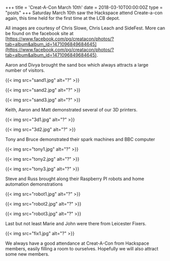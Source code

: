 +++
title = 'Creat-A-Con March 10th'
date = 2018-03-10T00:00:00Z
type = "posts"
+++
Saturday March 10th saw the Hackspace attend Create-a-con again, this time held for the first time at the LCB depot.

All images are courtesy of Chris Slowe, Chris Leach and SideFest. 
More can be found on the facebook site at [https://www.facebook.com/pg/creatacon/photos/?tab=album&album_id=1471096849684645](https://www.facebook.com/pg/creatacon/photos/?tab=album&album_id=1471096849684645).

Aaron and Divya brought the sand box which always attracts a large number of visitors. 

{{< img src="sand1.jpg" alt="?" >}}

{{< img src="sand2.jpg" alt="?" >}}

{{< img src="sand3.jpg" alt="?" >}}

Keith, Aaron and Matt demonstrated several of our 3D printers.

{{< img src="3d1.jpg" alt="?" >}}

{{< img src="3d2.jpg" alt="?" >}}

Tony and Bruce demonstrated their spark machines and BBC computer 

{{< img src="tony1.jpg" alt="?" >}}

{{< img src="tony2.jpg" alt="?" >}}

{{< img src="tony3.jpg" alt="?" >}}

Steve and Russ brought along their Raspberry PI robots and home automation demonstrations

{{< img src="robot1.jpg" alt="?" >}}

{{< img src="robot2.jpg" alt="?" >}}

{{< img src="robot3.jpg" alt="?" >}}

Last but not least Marie and John were there from Leicester Fixers.

{{< img src="fix1.jpg" alt="?" >}}

We always have a good attendance at Creat-A-Con from Hackspace members, easily filling a room to ourselves. 
Hopefully we will also attract some new members. 